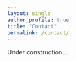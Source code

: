 ```yaml
---
layout: single
author_profile: true
title: "Contact"
permalink: /contact/
---
```


Under construction...